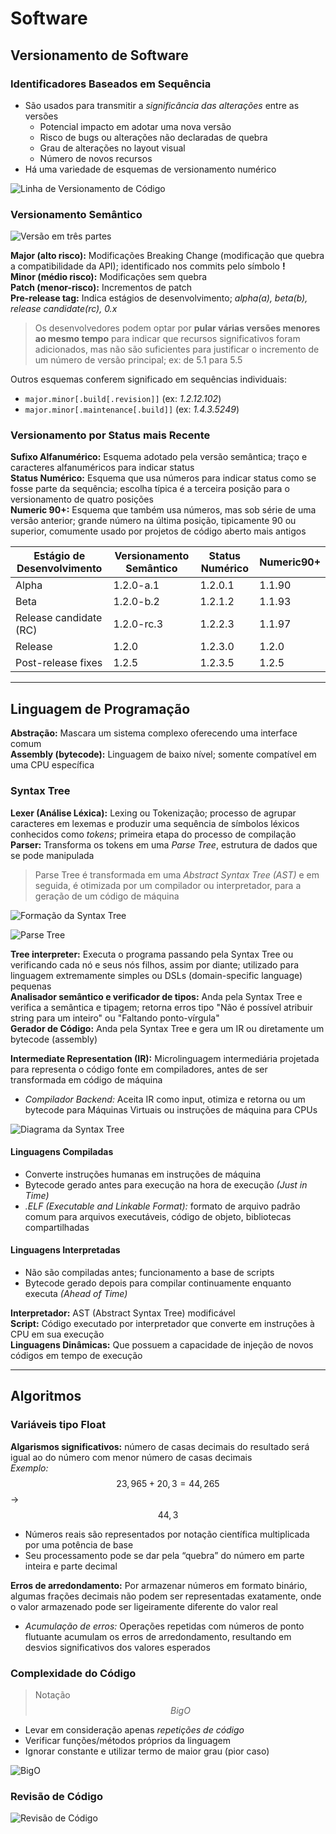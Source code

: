 # Software

## Versionamento de Software

### Identificadores Baseados em Sequência

* São usados para transmitir a _significância das alterações_ entre as versões
  * Potencial impacto em adotar uma nova versão
  * Risco de bugs ou alterações não declaradas de quebra
  * Grau de alterações no layout visual
  * Número de novos recursos
* Há uma variedade de esquemas de versionamento numérico

![Linha de Versionamento de Código](../images/Software/Versionamento-Codigo.png)

### Versionamento Semântico

![Versão em três partes](../images/Software/Major-Minor-Patch.png)

**Major (alto risco):** Modificações Breaking Change (modificação que quebra a compatibilidade da API); identificado nos commits pelo símbolo **!**\
**Minor (médio risco):** Modificações sem quebra\
**Patch (menor-risco):** Incrementos de patch\
**Pre-release tag:** Indica estágios de desenvolvimento; _alpha(a), beta(b), release candidate(rc), 0.x_

> Os desenvolvedores podem optar por **pular várias versões menores ao mesmo tempo** para indicar que recursos significativos foram adicionados, mas não são suficientes para justificar o incremento de um número de versão principal; ex: de 5.1 para 5.5

Outros esquemas conferem significado em sequências individuais:

* `major.minor[.build[.revision]]` (ex: _1.2.12.102_)
* `major.minor[.maintenance[.build]]` (ex: _1.4.3.5249_)

### Versionamento por Status mais Recente

**Sufixo Alfanumérico:** Esquema adotado pela versão semântica; traço e caracteres alfanuméricos para indicar status\
**Status Numérico:** Esquema que usa números para indicar status como se fosse parte da sequência; escolha típica é a terceira posição para o versionamento de quatro posições\
**Numeric 90+:** Esquema que também usa números, mas sob série de uma versão anterior; grande número na última posição, tipicamente 90 ou superior, comumente usado por projetos de código aberto mais antigos

| Estágio de Desenvolvimento | Versionamento Semântico | Status Numérico | Numeric90+ |
| -------------------------- | ----------------------- | --------------- | ---------- |
| Alpha                      | 1.2.0-a.1               | 1.2.0.1         | 1.1.90     |
| Beta                       | 1.2.0-b.2               | 1.2.1.2         | 1.1.93     |
| Release candidate (RC)     | 1.2.0-rc.3              | 1.2.2.3         | 1.1.97     |
| Release                    | 1.2.0                   | 1.2.3.0         | 1.2.0      |
| Post-release fixes         | 1.2.5                   | 1.2.3.5         | 1.2.5      |

***

## Linguagem de Programação

**Abstração:** Mascara um sistema complexo oferecendo uma interface comum\
**Assembly (bytecode):** Linguagem de baixo nível; somente compatível em uma CPU específica

### Syntax Tree

**Lexer (Análise Léxica):** Lexing ou Tokenização; processo de agrupar caracteres em lexemas e produzir uma sequência de símbolos léxicos conhecidos como _tokens_; primeira etapa do processo de compilação\
**Parser:** Transforma os tokens em uma _Parse Tree_, estrutura de dados que se pode manipulada

> Parse Tree é transformada em uma _Abstract Syntax Tree (AST)_ e em seguida, é otimizada por um compilador ou interpretador, para a geração de um código de máquina

![Formação da Syntax Tree](../images/Software/Syntax-Tree.png)

![Parse Tree](../images/Software/Parse-Tree.png)

**Tree interpreter:** Executa o programa passando pela Syntax Tree ou verificando cada nó e seus nós filhos, assim por diante; utilizado para linguagem extremamente simples ou DSLs (domain-specific language) pequenas\
**Analisador semântico e verificador de tipos:** Anda pela Syntax Tree e verifica a semântica e tipagem; retorna erros tipo "Não é possível atribuir string para um inteiro" ou "Faltando ponto-vírgula"\
**Gerador de Código:** Anda pela Syntax Tree e gera um IR ou diretamente um bytecode (assembly)

**Intermediate Representation (IR):** Microlinguagem intermediária projetada para representa o código fonte em compiladores, antes de ser transformada em código de máquina

* _Compilador Backend:_ Aceita IR como input, otimiza e retorna ou um bytecode para Máquinas Virtuais ou instruções de máquina para CPUs

![Diagrama da Syntax Tree](../images/Software/Syntax-Tree2.png)

#### Linguagens Compiladas

* Converte instruções humanas em instruções de máquina
* Bytecode gerado antes para execução na hora de execução _(Just in Time)_
* _.ELF (Executable and Linkable Format):_ formato de arquivo padrão comum para arquivos executáveis, código de objeto, bibliotecas compartilhadas

#### Linguagens Interpretadas

* Não são compiladas antes; funcionamento a base de scripts
* Bytecode gerado depois para compilar continuamente enquanto executa _(Ahead of Time)_

**Interpretador:** AST (Abstract Syntax Tree) modificável\
**Script:** Código executado por interpretador que converte em instruções à CPU em sua execução\
**Linguagens Dinâmicas:** Que possuem a capacidade de injeção de novos códigos em tempo de execução

***

## Algoritmos

### Variáveis tipo Float

**Algarismos significativos:** número de casas decimais do resultado será igual ao do número com menor número de casas decimais\
_Exemplo:_ $$23,965 + 20,3 = 44,265$$ → $$44,3$$

* Números reais são representados por notação científica multiplicada por uma potência de base
* Seu processamento pode se dar pela “quebra” do número em parte inteira e parte decimal

**Erros de arredondamento:** Por armazenar números em formato binário, algumas frações decimais não podem ser representadas exatamente, onde o valor armazenado pode ser ligeiramente diferente do valor real

* _Acumulação de erros:_ Operações repetidas com números de ponto flutuante acumulam os erros de arredondamento, resultando em desvios significativos dos valores esperados

### Complexidade do Código

> Notação $$Big O$$

* Levar em consideração apenas _repetições de código_
* Verificar funções/métodos próprios da linguagem
* Ignorar constante e utilizar termo de maior grau (pior caso)

![BigO](../images/Software/BIgO.png)

### Revisão de Código

![Revisão de Código](../images/Software/Code-Review-Pyramid.png)
